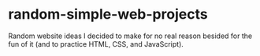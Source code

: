 # random-simple-web-projects
Random website ideas I decided to make for no real reason besided for the fun of it (and to practice HTML, CSS, and JavaScript).
